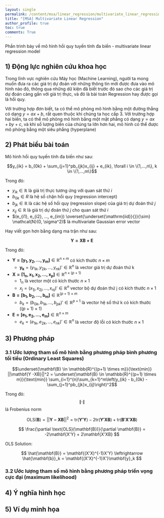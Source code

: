 ```yaml
---
layout: single
permalink: /content/msa/linear_regression/multivariate_linear_regression
title: "[MSA] Multivariate Linear Regression"
author_profile: true
toc: true
comments: True
---
```


Phần trình bày về mô hình hồi quy tuyến tính đa biến - multivariate linear regression model

## 1) Động lực nghiên cứu khoa học

Trong lĩnh vực nghiên cứu Máy học (Machine Learning), người ta mong muốn đưa ra các giá trị dự đoán với những thông tin mới được đưa vào mô hình nào đó, thông qua những dữ kiện đã biết trước đó sao cho các giá trị dự đoán càng gần với giá trị thực, và đó là bài toán Regression hay được gọi là hồi quy.

Với trường hợp đơn biết, ta có thể mô phỏng mô hình bằng một đường thẳng có dạng $y = ax + b$, rất quen thuộc khi chúng ta học cấp 3. Với trường hợp hai biến, ta có thể mô phỏng mô hình bằng một mặt phẳng có dạng $y = ax + by + c$, và khi số lượng biến của chúng ta lớn hơn hai, mô hình có thể được mô phỏng bằng một siêu phẳng (hyperplane)

## 2) Phát biểu bài toán

Mô hình hồi quy tuyến tính đa biến như sau:

$$y_{ik} = b_{0k} + \sum_{j=1}^pb_{jk}x_{ij} + e_{ik}, \forall i \in \{1,...,n\}, k \in \{1,...,m\}$$

Trong đó:
- $y_{ik} \in \mathbb{R}$ là giá trị thực tương ứng với quan sát thứ $i$
- $b_{0k} \in R$ là hệ số chặn hồi quy (regression intercept)
- $b_{jk} \in \mathbb{R}$ là các hệ số hồi quy (regression slope) của giá trị dự đoán thứ $j$
- $x_{ij} \in \mathbb{R}$ là giá trị dự đoán thứ $j$ cho quan sát thứ $i$
- $(e_{i1}, e_{i2}, ..., e_{im}) \overset{\underset{\mathrm{iid}}{}}{\sim} \mathcal{N}(0, \sigma^2)$ là multivariate Gaussian error vector

Hay viết gọn hơn bằng dạng ma trận như sau:

$$
\mathbf{Y = XB + E}
$$

Trong đó:
- $\mathbf{Y = [y_1, y_2, ..., y_m]} \in \mathbb{R}^{n \times m}$ có kích thước $n \times m$
    - $\mathbf{y_k} = (y_{1k}, y_{2k}, ..., y_{nk})' \in \mathbb{R}^{n}$ là vector giá trị dự đoán thứ k
- $\mathbf{X = [1_n, x_1, x_2, ..., x_p]} \in \mathbb{R}^{n \times (p+1)}$
    - $1_n$ là vector một có kích thước $n \times 1$
    - $x_j = (x_{1j}, x_{2j}, ..., x_{nj})' \in \mathbb{R}^{n}$ vector bộ dự đoán thứ j có kích thước $n \times 1$
- $\mathbf{B = [b_1, b_2, ..., b_m]}  \in \mathbb{R}^{(p+1) \times m}$
    - $b_k = (b_{0k}, b_{1k}, ..., b_{pk})' \in \mathbb{R}^{p+1}$ là vector hệ số thứ k có kích thước $((p + 1) \times 1)$
- $\mathbf{E = [e_1, e_2, ..., e_m]} \in \mathbb{R}^{n \times m}$
    - $e_k = (e_{1k}, e_{2k}, ..., e_{nk})'  \in \mathbb{R}^{n}$ là vector độ lỗi có kích thước $n \times 1$

## 3) Phương pháp

### 3.1 Ước lượng tham số mô hình bằng phương pháp bình phương tối tiểu (Ordinary Least Squares)

$$\underset{\mathbf{B} \in \mathbb{R}^{(p+1) \times m}}{\text{min}} ||\mathbf{Y -XB}||^2 = \underset{\mathbf{B} \in \mathbb{R}^{(p+1) \times m}}{\text{min}} \sum_{i=1}^{n}\sum_{k=1}^m\left(y_{ik} - b_{0k} - \sum_{j=1}^pb_{jk}x_{ij}\right)^2$$

Trong đó: $$\|\cdot\|$$ là Frobenius norm

$$
\text{OLS}(\mathbf{B}) = ||\mathbf{Y -XB}||^2 = \text{tr}(\mathbf{Y'Y}) - 2\text{tr}(\mathbf{Y'XB}) + \text{tr}(\mathbf{B'X'XB})
$$

$$
\frac{\partial \text{OLS}(\mathbf{B})}{\partial \mathbf{B}} = -2\mathbf{X'Y} + 2\mathbf{X'XB}
$$

OLS Solution:

$$
\hat{\mathbf{B}} = \mathbf{(X'X)^{-1}X'Y} \leftrightarrow \hat{\mathbf{b}}_k = \mathbf{(X'X)^{-1}X'}\mathbf{y}_k
$$

### 3.2 Ước lượng tham số mô hình bằng phương pháp triển vọng cực đại (maximum likelihood)

## 4) Ý nghĩa hình học

## 5) Ví dụ minh họa
